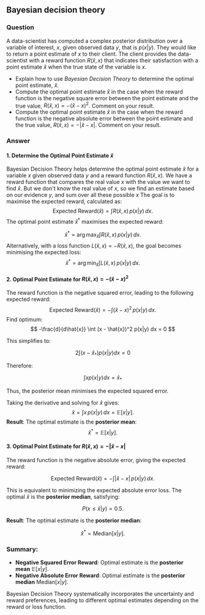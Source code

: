 ## Bayesian decision theory
### Question
A data-scientist has computed a complex posterior distribution over a variable of interest, $x$, given observed data $y$, that is $p(x|y)$. They would like to return a point estimate of $x$ to their client. The client provides the data-scientist with a reward function $R(\hat{x},x)$ that indicates their satisfaction with a point estimate $\hat{x}$ when the true state of the variable is $x$.

  * Explain how to use _Bayesian Decision Theory_ to determine the optimal point estimate, $\hat{x}$.  
  * Compute the optimal point estimate $\hat{x}$ in the case when the reward function is the negative square error between the point estimate and the true value, $R(\hat{x},x) = -(\hat{x}-x)^2$. Comment on your result. 
  * Compute the optimal point estimate $\hat{x}$ in the case when the reward function is the negative absolute error between the point estimate and the true value, $R(\hat{x},x) = -|\hat{x}-x|$. Comment on your result.
### Answer
#### 1. Determine the Optimal Point Estimate $\hat{x}$
Bayesian Decision Theory helps determine the optimal point estimate $\hat{x}$ for a variable $x$ given observed data $y$ and a reward function $R(\hat{x}, x)$. We have a reward function that compares the real value $x$ with the value we want to find $\hat{x}$. But we don't know the real value of $x$, so we find an estimate based on our evidence $y$, and sum over all these possible $x$ The goal is to maximise the expected reward, calculated as:
$$\text{Expected Reward}(\hat{x}) = \int R(\hat{x}, x) \, p(x|y) \, dx.$$
The optimal point estimate $\hat{x}^*$ maximises the expected reward:

$$\hat{x}^* = \arg\max_{\hat{x}} \int R(\hat{x}, x) \, p(x|y) \, dx.$$
Alternatively, with a loss function $L(\hat{x}, x) = -R(\hat{x}, x)$, the goal becomes minimising the expected loss:
$$\hat{x}^* = \arg\min_{\hat{x}} \int L(\hat{x}, x) \, p(x|y) \, dx.$$
#### 2. Optimal Point Estimate for $R(\hat{x}, x) = -(\hat{x} - x)^2$
The reward function is the negative squared error, leading to the following expected reward:$$\text{Expected Reward}(\hat{x}) = -\int (\hat{x} - x)^2 \, p(x|y) \, dx.$$Find optimum:
$$
-\frac{d}{d\hat{x}} \int (x - \hat{x})^2 p(x|y) dx = 0
$$

This simplifies to:

$$
2 \int (x - \hat{x}_*) p(x|y) dx = 0
$$

Therefore:

$$
\int x p(x|y) dx = \hat{x}_*
$$

Thus, the posterior mean minimises the expected squared error.

Taking the derivative and solving for $\hat{x}$ gives:
$$\hat{x} = \int x \, p(x|y) \, dx = \mathbb{E}[x|y].$$
**Result**: The optimal estimate is the **posterior mean**:
$$\hat{x}^* = \mathbb{E}[x|y].$$
#### 3. Optimal Point Estimate for $R(\hat{x}, x) = -|\hat{x} - x|$

The reward function is the negative absolute error, giving the expected reward:

$$\text{Expected Reward}(\hat{x}) = -\int |\hat{x} - x| \, p(x|y) \, dx.$$

This is equivalent to minimizing the expected absolute error loss. The optimal $\hat{x}$ is the **posterior median**, satisfying:

$$P(x \leq \hat{x}|y) = 0.5.$$

**Result**: The optimal estimate is the **posterior median**:

$$\hat{x}^* = \text{Median}[x|y].$$

### Summary:

- **Negative Squared Error Reward**: Optimal estimate is the **posterior mean** $\mathbb{E}[x|y]$.
- **Negative Absolute Error Reward**: Optimal estimate is the **posterior median** $\text{Median}[x|y]$.

Bayesian Decision Theory systematically incorporates the uncertainty and reward preferences, leading to different optimal estimates depending on the reward or loss function.
